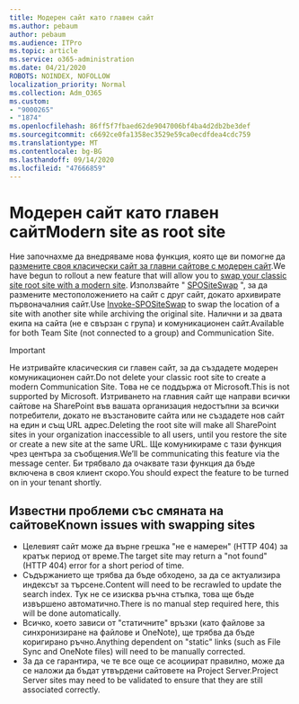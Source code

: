 ```yaml
---
title: Модерен сайт като главен сайт
ms.author: pebaum
author: pebaum
ms.audience: ITPro
ms.topic: article
ms.service: o365-administration
ms.date: 04/21/2020
ROBOTS: NOINDEX, NOFOLLOW
localization_priority: Normal
ms.collection: Adm_O365
ms.custom:
- "9000265"
- "1874"
ms.openlocfilehash: 86ff5f7fbaed62de9047006bf4ba4d2db2be3def
ms.sourcegitcommit: c6692ce0fa1358ec3529e59ca0ecdfdea4cdc759
ms.translationtype: MT
ms.contentlocale: bg-BG
ms.lasthandoff: 09/14/2020
ms.locfileid: "47666859"
---
```

# <a name="modern-site-as-root-site"></a><span data-ttu-id="0aafa-102">Модерен сайт като главен сайт</span><span class="sxs-lookup"><span data-stu-id="0aafa-102">Modern site as root site</span></span>

<span data-ttu-id="0aafa-103">Ние започнахме да внедряваме нова функция, която ще ви помогне да [размените своя класически сайт за главни сайтове с модерен сайт](https://docs.microsoft.com/sharepoint/modern-root-site).</span><span class="sxs-lookup"><span data-stu-id="0aafa-103">We have begun to rollout a new feature that will allow you to [swap your classic site root site with a modern site](https://docs.microsoft.com/sharepoint/modern-root-site).</span></span> <span data-ttu-id="0aafa-104">Използвайте " [SPOSiteSwap](https://docs.microsoft.com/powershell/module/sharepoint-online/invoke-spositeswap?view=sharepoint-ps) ", за да размените местоположението на сайт с друг сайт, докато архивирате първоначалния сайт.</span><span class="sxs-lookup"><span data-stu-id="0aafa-104">Use [Invoke-SPOSiteSwap](https://docs.microsoft.com/powershell/module/sharepoint-online/invoke-spositeswap?view=sharepoint-ps) to swap the location of a site with another site while archiving the original site.</span></span> <span data-ttu-id="0aafa-105">Налични и за двата екипа на сайта (не е свързан с група) и комуникационен сайт.</span><span class="sxs-lookup"><span data-stu-id="0aafa-105">Available for both Team Site (not connected to a group) and Communication Site.</span></span>

>[!Important]
> <span data-ttu-id="0aafa-106">Не изтривайте класическия си главен сайт, за да създадете модерен комуникационен сайт.</span><span class="sxs-lookup"><span data-stu-id="0aafa-106">Do not delete your classic root site to create a modern Communication Site.</span></span> <span data-ttu-id="0aafa-107">Това не се поддържа от Microsoft.</span><span class="sxs-lookup"><span data-stu-id="0aafa-107">This is not supported by Microsoft.</span></span> <span data-ttu-id="0aafa-108">Изтриването на главния сайт ще направи всички сайтове на SharePoint във вашата организация недостъпни за всички потребители, докато не възстановите сайта или не създадете нов сайт на един и същ URL адрес.</span><span class="sxs-lookup"><span data-stu-id="0aafa-108">Deleting the root site will make all SharePoint sites in your organization inaccessible to all users, until you restore the site or create a new site at the same URL.</span></span> <span data-ttu-id="0aafa-109">Ще комуникираме с тази функция чрез центъра за съобщения.</span><span class="sxs-lookup"><span data-stu-id="0aafa-109">We’ll be communicating this feature via the message center.</span></span> <span data-ttu-id="0aafa-110">Би трябвало да очаквате тази функция да бъде включена в своя клиент скоро.</span><span class="sxs-lookup"><span data-stu-id="0aafa-110">You should expect the feature to be turned on in your tenant shortly.</span></span>

## <a name="known-issues-with-swapping-sites"></a><span data-ttu-id="0aafa-111">Известни проблеми със смяната на сайтове</span><span class="sxs-lookup"><span data-stu-id="0aafa-111">Known issues with swapping sites</span></span>
- <span data-ttu-id="0aafa-112">Целевият сайт може да върне грешка "не е намерен" (HTTP 404) за кратък период от време.</span><span class="sxs-lookup"><span data-stu-id="0aafa-112">The target site may return a "not found" (HTTP 404) error for a short period of time.</span></span>
- <span data-ttu-id="0aafa-113">Съдържанието ще трябва да бъде обходено, за да се актуализира индексът за търсене.</span><span class="sxs-lookup"><span data-stu-id="0aafa-113">Content will need to be recrawled to update the search index.</span></span> <span data-ttu-id="0aafa-114">Тук не се изисква ръчна стъпка, това ще бъде извършено автоматично.</span><span class="sxs-lookup"><span data-stu-id="0aafa-114">There is no manual step required here, this will be done automatically.</span></span>
- <span data-ttu-id="0aafa-115">Всичко, което зависи от "статичните" връзки (като файлове за синхронизиране на файлове и OneNote), ще трябва да бъде коригирано ръчно.</span><span class="sxs-lookup"><span data-stu-id="0aafa-115">Anything dependent on "static" links (such as File Sync and OneNote files) will need to be manually corrected.</span></span>
- <span data-ttu-id="0aafa-116">За да се гарантира, че те все още се асоциират правилно, може да се наложи да бъдат утвърдени сайтовете на Project Server.</span><span class="sxs-lookup"><span data-stu-id="0aafa-116">Project Server sites may need to be validated to ensure that they are still associated correctly.</span></span> 
